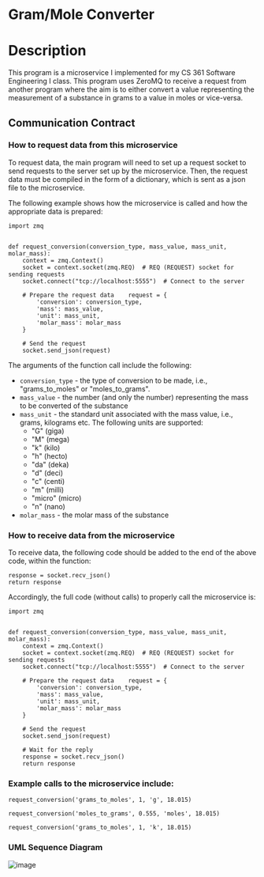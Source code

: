 # Gram/Mole Converter

# Description
This program is a microservice I implemented for my CS 361 Software Engineering I class. This program uses ZeroMQ to receive a request from another program where the aim is to either convert a value representing the measurement of a substance in grams to a value in moles or vice-versa. 

## Communication Contract

### How to request data from this microservice

To request data, the main program will need to set up a request socket to send requests to the server set up by the microservice. Then, the request data must be compiled in the form of a dictionary, which is sent as a json file to the microservice. 

The following example shows how the microservice is called and how the appropriate data is prepared:

```
import zmq  
  
  
def request_conversion(conversion_type, mass_value, mass_unit, molar_mass):  
    context = zmq.Context()  
    socket = context.socket(zmq.REQ)  # REQ (REQUEST) socket for sending requests  
    socket.connect("tcp://localhost:5555")  # Connect to the server  
  
    # Prepare the request data    request = {  
        'conversion': conversion_type,  
        'mass': mass_value,  
        'unit': mass_unit,  
        'molar_mass': molar_mass  
    }  
  
    # Send the request  
    socket.send_json(request)
```

The arguments of the function call include the following:

* `conversion_type` - the type of conversion to be made, i.e., "grams_to_moles" or "moles_to_grams". 
* `mass_value` - the number (and only the number) representing the mass to be converted of the substance
* `mass_unit` - the standard unit associated with the mass value, i.e., grams, kilograms etc. The following units are supported: 
	* "G" (giga)
	* "M" (mega)
	* "k" (kilo)
	* "h" (hecto)
	* "da" (deka)
	* "d" (deci)
	* "c" (centi)
	* "m" (milli)
	* "micro" (micro)
	* "n" (nano)
* `molar_mass` - the molar mass of the substance

### How to receive data from the microservice

To receive data, the following code should be added to the end of the above code, within the function:

```
response = socket.recv_json()  
return response
```

Accordingly, the full code (without calls) to properly call the microservice is:

```
import zmq  
  
  
def request_conversion(conversion_type, mass_value, mass_unit, molar_mass):  
    context = zmq.Context()  
    socket = context.socket(zmq.REQ)  # REQ (REQUEST) socket for sending requests  
    socket.connect("tcp://localhost:5555")  # Connect to the server  
  
    # Prepare the request data    request = {  
        'conversion': conversion_type,  
        'mass': mass_value,  
        'unit': mass_unit,  
        'molar_mass': molar_mass  
    }  
  
    # Send the request  
    socket.send_json(request)  
  
    # Wait for the reply  
    response = socket.recv_json()  
    return response
```

### Example calls to the microservice include:

```
request_conversion('grams_to_moles', 1, 'g', 18.015)  

request_conversion('moles_to_grams', 0.555, 'moles', 18.015)

request_conversion('grams_to_moles', 1, 'k', 18.015)
```

### UML Sequence Diagram
![image](https://github.com/rsonnenf/cs361_gram_mole_converter/assets/113133486/58c625cf-71bb-4cef-82ac-d3f741606d32)

